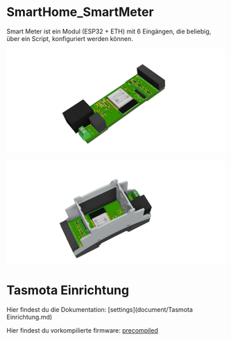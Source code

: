 # SmartHome_SmartMeter
Smart Meter ist ein Modul (ESP32 + ETH) mit 6 Eingängen, die beliebig, über ein Script, konfiguriert werden können.

![ASB](pict/SmartHome_3D_Leiterplatte.png)


![ASB](pict/SmartMeter_3D_Modul_mit_Gehause.png)

# Tasmota Einrichtung



Hier findest du die Dokumentation: [settings](document/Tasmota Einrichtung.md)

Hier findest du vorkompilierte firmware: [precompiled](/firmware_precompiled)
